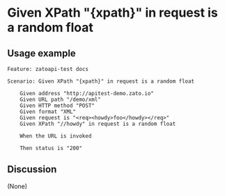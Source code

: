 
Given XPath "{xpath}" in request is a random float
=============================================================================================================

Usage example
-------------

```
Feature: zatoapi-test docs

Scenario: Given XPath "{xpath}" in request is a random float

    Given address "http://apitest-demo.zato.io"
    Given URL path "/demo/xml"
    Given HTTP method "POST"
    Given format "XML"
    Given request is "<req><howdy>foo</howdy></req>"
    Given XPath "//howdy" in request is a random float

    When the URL is invoked

    Then status is "200"
```

Discussion
----------

(None)